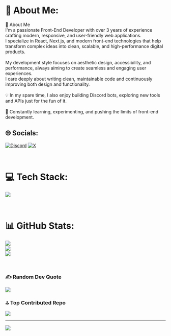 # 💫 About Me:
👋 About Me<br>I'm a passionate Front-End Developer with over 3 years of experience crafting modern, responsive, and user-friendly web applications.<br>I specialize in React, Next.js, and modern front-end technologies that help transform complex ideas into clean, scalable, and high-performance digital products.<br><br>My development style focuses on aesthetic design, accessibility, and performance, always aiming to create seamless and engaging user experiences.<br>I care deeply about writing clean, maintainable code and continuously improving both design and functionality.<br><br>💡 In my spare time, I also enjoy building Discord bots, exploring new tools and APIs just for the fun of it.<br><br>🚀 Constantly learning, experimenting, and pushing the limits of front-end development.

## 🌐 Socials:
[![Discord](https://img.shields.io/badge/Discord-5865F2?style=for-the-badge&logo=discord&logoColor=white)](https://discord.com/users/923205829166006272) [![X](https://img.shields.io/badge/X-black.svg?logo=X&logoColor=white)](https://x.com/dnzcode) 

<br>

# 💻 Tech Stack:

<p>
  <a href="https://skillicons.dev">
    <img src="https://skillicons.dev/icons?i=html, css, js, git, github, vscode, visualstudio, figma, tailwind, vite, react, nextjs, nodejs, npm, mongodb, netlify, discord, discordjs, lua, kali
ackoverflow" />
  </a>
</p>
<br>


# 📊 GitHub Stats:
![](https://github-readme-stats.vercel.app/api?username=dnx01&theme=dark&hide_border=false&include_all_commits=false&count_private=true)<br/>
![](https://nirzak-streak-stats.vercel.app/?user=dnx01&theme=dark&hide_border=false)<br/>
![](https://github-readme-stats.vercel.app/api/top-langs/?username=dnx01&theme=dark&hide_border=false&include_all_commits=false&count_private=true&layout=compact)

<br>

### ✍️ Random Dev Quote
![](https://quotes-github-readme.vercel.app/api?type=horizontal&theme=radical)

### 🔝 Top Contributed Repo
![](https://github-contributor-stats.vercel.app/api?username=dnx01&limit=5&theme=dark&combine_all_yearly_contributions=true)

---
[![](https://visitcount.itsvg.in/api?id=dnx01&icon=0&color=0)](https://visitcount.itsvg.in)
